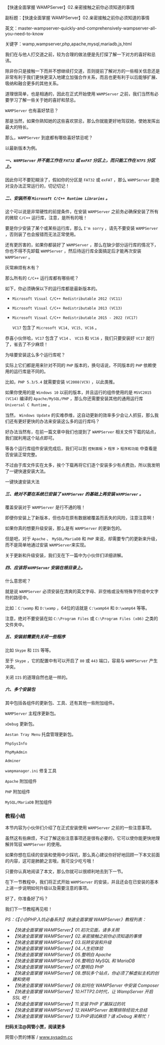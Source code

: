 【快速全面掌握 WAMPServer】02.亲密接触之前你必须知道的事情

副标题：【快速全面掌握 WAMPServer】02.亲密接触之前你必须知道的事情

英文：master-wampserver-quickly-and-comprehensively-wampserver-all-you-need-to-know

关键字：wamp,wampserver,php,apache,mysql,mariadb,js,html



我们在与他人打交道之前，较为合理的做法便是先打探了解一下对方的喜好和忌讳。

除非你只是接触一下而并不想继续打交道，否则提前了解对方的一些相关信息还是非常有利于我们更快更深入地建立加强合作关系，而且也更有利于以后能够扩展、吸纳和融合更多的其他关系。

道理很简单，也是相通的，因此在正式开始使用 `WAMPServer` 之前，我们当然有必要学习了解一些关于她的喜好和禁忌。



`WAMPServer` 也有喜好禁忌？

那是当然，如果你熟知她的这些喜欢禁忌，那么你就能更好地驾驭她，使她发挥出最大的特长。

那么，`WAMPServer` 到底都有哪些喜好禁忌呢？



以最新版本为例。



##### 一、`WAMPServer` 并不能工作在 `FAT32` 或 `exFAT` 分区上，而只能工作在 `NTFS` 分区上。

因此你可不要犯糊涂了，假如你的分区是 `FAT32` 或 `exFAT` ，那么 `WAMPServer` 是绝对没办法正常运行的，切记切记！



##### 二、安装所有 `Microsoft C/C++ Runtime Libraries` 。

这个可以说是非常硬性的前提条件，在安装 `WAMPServer` 之前务必确保安装了所有的微软 `C/C++` 运行库，注意，是所有的哦！

要是你少安装了某个或某些运行库，那么 `I'm sorry` ，请先不要安装 `WAMPServer` ，否则装了也会报错而无法正常使用。

还有更厉害的，如果你都装好了 `WAMPServer` ，那么在缺少部分运行库的情况下，你也不得不先卸载 `WAMPServer` ，然后待运行库全面搞定后才能再次安装 `WAMPServer` 。

灰常麻烦有木有？

那么所有的 `C/C++` 运行库都有哪些呢？



如下，你必须确保以下的运行库都是最新版本的。

* `Microsoft Visual C/C++ Redistributable 2012 (VC11)`

* `Microsoft Visual C/C++ Redistributable 2013 (VC13)`

* `Microsoft Visual C/C++ Redistributable 2015 - 2022 (VC17)`

  `VC17` 包含了 `Microsoft VC14, VC15, VC16` 。



恭喜小伙伴哈，`VC17` 包含了 `VC14` 、 `VC15` 和 `VC16` ，我们只要安装好 `VC17` 就行了，省去了不少麻烦！

为啥要安装这么多个运行库呢？

实际上它们都是用来针对不同的 `PHP` 版本的，换句话说，不同版本的 `PHP` 依赖使用的运行库是不同的。

比如，`PHP 5.3/5.4` 就需要安装 `VC2008(VC9)` ，以此类推。



如果你使用的是 `Windows 10` 以前的版本，并且运行的组件使用的是 `MSVC2015 (VC14)` 编译的 `Apache/MySQL/PHP` ，那么你还需要安装其他的通用运行库 `Universal C Runtime` 。

当然， `Windows Update` 的实难恭维，这自动更新的效率多少会让人抓狂，那么我们还有更好更快的办法来安装这么多的运行库吗？

好办法当然有，在前一篇文章中我们也提到了 `WAMPServer` 相关文件下载的站点，我们就利用这个站点即可。

等各个运行库组件安装完成后，我们可以到 `控制面板` > `程序` > `程序和功能` 中查看是否安装正常完整。

不过由于库文件实在太多，挨个下载再将它们逐个安装多少有点费劲，所以我发明了一键快速安装大法。



一键快速安装大法



##### 三、绝对不要在系统已安装了 `WAMPServer` 的基础上再安装 `WAMPServer` 。

覆盖安装对于 `WAMPServer` 是行不通的哦！

即便你安装上了新版本，但也存在原有数据被覆盖而丢失的风险，注意注意啊！

如果你真的想要升级安装，那么是有 `WAMPServer` 的更新包的。

但是吧，对于 `Apache` 、 `MySQL/MariaDB` 和 `PHP` 来说，却需要专门的更新来升级，而不是简单地通过安装 `WAMPServer`来实现。

关于更新和升级安装，我们支在下一篇中为小伙伴们详细讲解。



##### 四、应该将 `WAMPServer` 安装在根目录上。

什么意思呢？

就是说 `WAMPServer` 必须安装在清爽的英文字母、非空格或没有特殊字符或中文字符的路径中。

比如：`C:\wamp` 和 `D:\wamp` ，64位的话就是 `C:\wamp64` 和 `D:\wamp64` 等等。

注意，绝对不要安装在如 `C:\Program Files` 或 `C:\Program Files (x86)` 之类的文件夹中。



##### 五、安装前需要先关闭一些程序

比如 `Skype` 和 `IIS` 等等。

至于 `Skype` ，它的配置中有可以开启了 `80` 或 `443` 端口，容易与 `WAMPServer` 产生冲突。

关闭 `IIS` 的道理自然也是一样的。



##### 六、多个安装包

其中包括各组件的更新包、工具、还有其他一些附加组件。

`WAMPServer` 主程序更新包。

`xDebug` 更新包。

`Aestan Tray Menu` 托盘管理更新包。

`PhpSysInfo`

`PhpMyAdmin`

`Adminer`

`wampmanager.ini` 修复工具

`Apache` 附加组件

`PHP` 附加组件

`MySQL/MariaDB` 附加组件



### 教程小结

本节内容为小伙伴们介绍了在正式安装使用 `WAMPServer` 之前的一些注意事项。

虽然这有些麻烦，不过了解这些注意事项还是很有必要的，它可以使你能更快地理解并驾驭 `WAMPServer` 的使用。

如果你想在后续的安装和使用中少踩坑，那么真心建议你好好地回顾一下本文前面的内容，这可是肺腑之言哦，我可没少吃亏哦！

只要你认真地阅读了本文，那么你就可以很顺利地去到下一节。

在下一节教程中，我们将正式开始 `WAMPServer` 的安装，并且还会在已安装的基本上进一步说明如何升级以及需要注意的事项。

好了，你准备好了吗？

我们下一节教程再见啦！



*PS：《【小白PHP入坑必备系列】快速全面掌握 WAMPServer》教程列表：*

* *【快速全面掌握 WAMPServer】01.初次见面，请多关照*
* *【快速全面掌握 WAMPServer】02.亲密接触之前你必须知道的事情*
* *【快速全面掌握 WAMPServer】03.玩转安装和升级*
* *【快速全面掌握 WAMPServer】04.人生初体验*
* *【快速全面掌握 WAMPServer】05.整明白 Apache*
* *【快速全面掌握 WAMPServer】06.整明白 MySQL 和 MariaDB*
* *【快速全面掌握 WAMPServer】07.整明白 PHP*
* *【快速全面掌握 WAMPServer】08.想玩多个站点，你必须了解虚拟主机的创建和使用*
* *【快速全面掌握 WAMPServer】09.如何在 WAMPServer 中安装 Composer*
* *【快速全面掌握 WAMPServer】10.HTTP2.0时代，让 WampServer 开启 SSL 吧！*
* *【快速全面掌握 WAMPServer】11.安装 PHP 扩展踩过的坑*
* *【快速全面掌握 WAMPServer】12.WAMPServer 故障排除经验大总结*
* *【快速全面掌握 WAMPServer】13.PHP调试麻烦？请 xDebug 来帮忙！*



**扫码关注@网管小贾，阅读更多**

网管小贾的博客 / www.sysadm.cc



















